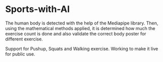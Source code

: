 # Sports-with-AI
The human body is detected with the help of the Mediapipe library. Then, using the mathematical methods applied, it is determined how much the exercise count is done and also validate the correct body poster for different exercise.

Support for Pushup, Squats and Walking exercise. Working to make it live for public use.
